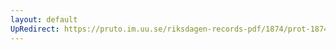 ```yaml
---
layout: default
UpRedirect: https://pruto.im.uu.se/riksdagen-records-pdf/1874/prot-1874--ak--513/prot-1874--ak--513_011.pdf
---
```

